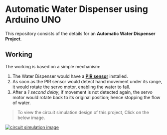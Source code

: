 # Automatic Water Dispenser using Arduino UNO
This repository consists of the details for an **Automatic Water Dispenser Project**.

## Working
The working is based on a simple mechanism:
1. The Water Dispenser would have a **[PIR sensor](https://learn.adafruit.com/pir-passive-infrared-proximity-motion-sensor)** installed.
2. As soon as the PIR sensor would detect hand movement under its range, it would rotate the servo motor, enabling the water to fall.
3. After a *1 second delay*, if movement is not detected again, the servo motor would rotate back to its original position; hence stopping the flow of water.



> To view the circuit simulation design of this project, Click on the below image.
<a href="https://www.tinkercad.com/things/25j5h8029Og" target='blank'>
  <img src="https://user-images.githubusercontent.com/97667653/198984585-1d7c08d7-8f4b-4185-b751-3e75d70e1b65.png" alt="circuit simulation image">
</a>
